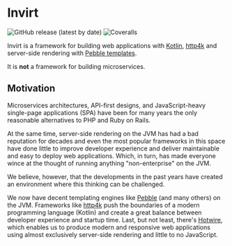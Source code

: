 # Invirt

![GitHub release (latest by date)](https://img.shields.io/github/v/release/resoluteworks/invirt)
![Coveralls](https://img.shields.io/coverallsCoverage/github/resoluteworks/invirt)

Invirt is a framework for building web applications with [Kotlin](https://kotlinlang.org/), [http4k](https://www.http4k.org/) and server-side
rendering with [Pebble templates](https://pebbletemplates.io/).

It is **not** a framework for building microservices. 

## Motivation
Microservices architectures, API-first designs, and JavaScript-heavy single-page applications (SPA)
have been for many years the only reasonable alternatives to PHP and Ruby on Rails.

At the same time, server-side rendering on the JVM has had a bad reputation for decades and even the most
popular frameworks in this space have done little to improve developer experience
and deliver maintainable and easy to deploy web applications. Which, in turn, has made everyone
wince at the thought of running anything "non-enterprise" on the JVM.

We believe, however, that the developments in the past years have created an environment where
this thinking can be challenged.

We now have decent templating engines like [Pebble](https://pebbletemplates.io/)
(and many others) on the JVM. Frameworks like [http4k](https://www.http4k.org/) push the
boundaries of a modern programming language (Kotlin) and create a great balance
between developer experience and startup time. Last, but not least, there's [Hotwire](https://hotwired.dev/),
which enables us to produce modern and responsive web applications using almost exclusively
server-side rendering and little to no JavaScript.
